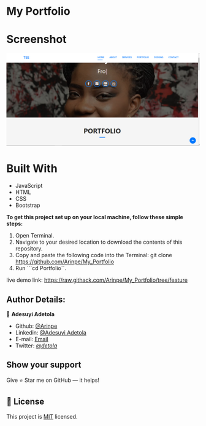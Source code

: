 # My Portfolio

# Screenshot
<img src="img/portfolio.png">

# Built With
- JavaScript 
- HTML 
- CSS
- Bootstrap

**To get this project set up on your local machine, follow these simple steps:**

1. Open Terminal.
2. Navigate to your desired location to download the contents of this repository.
3. Copy and paste the following code into the Terminal: git clone https://github.com/Arinpe/My_Portfolio
4. Run ```cd Portfolio``.


live demo link: https://raw.githack.com/Arinpe/My_Portfolio/tree/feature

## Author Details:

👤 **Adesuyi Adetola**

- Github: [@Arinpe](https://github.com/Arinpe/My_Portfolio)
- Linkedin: [@Adesuyi Adetola](https://www.linkedin.com/in/aadetola/)
- E-mail: <a href="mailto:dehtolah@gmail.com?subject=Hello Adetola!">Email</a>  
- Twitter: [@_detola_](https://twitter.com/_detola_)


## Show your support

Give ⭐ Star me on GitHub — it helps!

## 📝 License

This project is [MIT](lic.url) licensed.   
